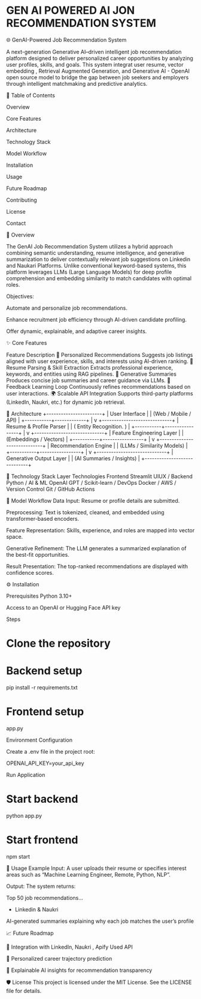 # GEN AI POWERED AI JON RECOMMENDATION SYSTEM

🌐 GenAI-Powered Job Recommendation System

A next-generation Generative AI–driven intelligent job recommendation platform designed to deliver personalized career opportunities by analyzing user profiles, skills, and goals.
This system integrat user resume, vector embedding , Retrieval Augmented Generation, and Generative AI  - OpenAI open source model to bridge the gap between job seekers and employers through intelligent matchmaking and predictive analytics.

🧭 Table of Contents

Overview

Core Features

Architecture

Technology Stack

Model Workflow

Installation

Usage

Future Roadmap

Contributing

License

Contact

🧠 Overview 

The GenAI Job Recommendation System utilizes a hybrid approach combining semantic understanding, resume intelligence, and generative summarization to deliver contextually relevant job suggestions on Linkedin and Naukari Platforms.
Unlike conventional keyword-based systems, this platform leverages LLMs (Large Language Models) for deep profile comprehension and embedding similarity to match candidates with optimal roles.

Objectives:

Automate and personalize job recommendations.

Enhance recruitment job efficiency through AI-driven candidate profiling.

Offer dynamic, explainable, and adaptive career insights.

✨ Core Features

Feature	Description
🎯 Personalized Recommendations	Suggests job listings aligned with user experience, skills, and interests using AI-driven ranking.
🧾 Resume Parsing & Skill Extraction	Extracts professional experience, keywords, and entities using RAG pipelines.
🧠 Generative Summaries	Produces concise job summaries and career guidance via LLMs.
🔁 Feedback Learning Loop	Continuously refines recommendations based on user interactions.
🌍 Scalable API Integration	Supports third-party platforms (LinkedIn, Naukri, etc.) for dynamic job retrieval.

🧩 Architecture
                  +-----------------------+
                  |     User Interface     |
                  | (Web / Mobile / API)   |
                  +-----------+-------------+
                              |
                              v
                +-----------------------------+
                |   Resume & Profile Parser   |
                | (    Entity Recognition. )  |
                +-----------+-----------------+
                              |
                              v
                +-----------------------------+
                |   Feature Engineering Layer  |
                | (Embeddings / Vectors)       |
                +-----------+-----------------+
                              |
                              v
                +-----------------------------+
                |   Recommendation Engine      |
                | (LLMs / Similarity Models)   |
                +-----------+-----------------+
                              |
                              v
                +-----------------------------+
                |   Generative Output Layer    |
                | (AI Summaries / Insights)    |
                +-----------------------------+

🧰 Technology Stack
Layer	Technologies
Frontend	 Streamlit UIUX /
Backend	Python / 
AI & ML	OpenAI GPT  / Scikit-learn / 
DevOps	Docker / AWS /
Version Control	Git / GitHub Actions

🔄 Model Workflow
Data Input: Resume or profile details are submitted.

Preprocessing: Text is tokenized, cleaned, and embedded using transformer-based encoders.

Feature Representation: Skills, experience, and roles are mapped into vector space.

Generative Refinement: The LLM generates a summarized explanation of the best-fit opportunities.

Result Presentation: The top-ranked recommendations are displayed with confidence scores.

⚙️ Installation

Prerequisites
Python 3.10+


Access to an OpenAI or Hugging Face API key

Steps
# Clone the repository




# Backend setup
pip install -r requirements.txt

# Frontend setup 
app.py

Environment Configuration

Create a .env file in the project root:

OPENAI_API_KEY=your_api_key

Run Application
# Start backend
python app.py

# Start frontend
npm start

🧪 Usage Example
Input:
A user uploads their resume or specifies interest areas such as “Machine Learning Engineer, Remote, Python, NLP”.

Output:
The system returns:

Top 50 job recommendations...

- Linkedin  & Naukri 

AI-generated summaries explaining why each job matches the user’s profile

📈 Future Roadmap

🔗 Integration with LinkedIn, Naukri , Apify Used API

🧭 Personalized career trajectory prediction

📘 Explainable AI insights for recommendation transparency

🛡️ License
This project is licensed under the MIT License.
See the LICENSE file for details.
